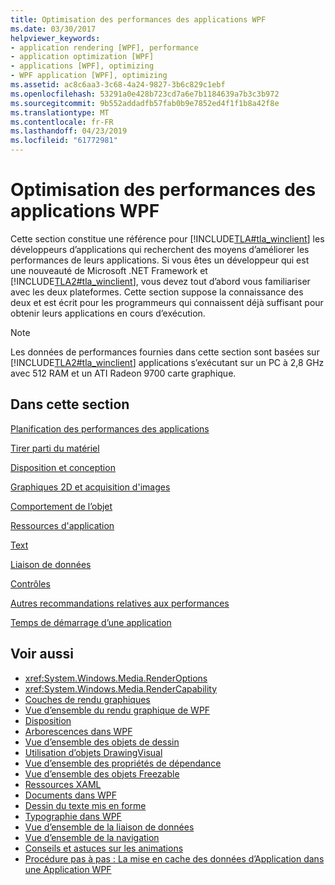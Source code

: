 ```yaml
---
title: Optimisation des performances des applications WPF
ms.date: 03/30/2017
helpviewer_keywords:
- application rendering [WPF], performance
- application optimization [WPF]
- applications [WPF], optimizing
- WPF application [WPF], optimizing
ms.assetid: ac8c6aa3-3c68-4a24-9827-3b6c829c1ebf
ms.openlocfilehash: 53291a0e428b723cd7a6e7b1184639a7b3c3b972
ms.sourcegitcommit: 9b552addadfb57fab0b9e7852ed4f1f1b8a42f8e
ms.translationtype: MT
ms.contentlocale: fr-FR
ms.lasthandoff: 04/23/2019
ms.locfileid: "61772981"
---
```

# <a name="optimizing-wpf-application-performance"></a>Optimisation des performances des applications WPF
Cette section constitue une référence pour [!INCLUDE[TLA#tla_winclient](../../../../includes/tlasharptla-winclient-md.md)] les développeurs d’applications qui recherchent des moyens d’améliorer les performances de leurs applications. Si vous êtes un développeur qui est une nouveauté de Microsoft .NET Framework et [!INCLUDE[TLA2#tla_winclient](../../../../includes/tla2sharptla-winclient-md.md)], vous devez tout d’abord vous familiariser avec les deux plateformes. Cette section suppose la connaissance des deux et est écrit pour les programmeurs qui connaissent déjà suffisant pour obtenir leurs applications en cours d’exécution.  
  
> [!NOTE]
>  Les données de performances fournies dans cette section sont basées sur [!INCLUDE[TLA2#tla_winclient](../../../../includes/tla2sharptla-winclient-md.md)] applications s’exécutant sur un PC à 2,8 GHz avec 512 RAM et un ATI Radeon 9700 carte graphique.  
  
## <a name="in-this-section"></a>Dans cette section  
 [Planification des performances des applications](planning-for-application-performance.md)  
  
 [Tirer parti du matériel](optimizing-performance-taking-advantage-of-hardware.md)  
  
 [Disposition et conception](optimizing-performance-layout-and-design.md)  
  
 [Graphiques 2D et acquisition d'images](optimizing-performance-2d-graphics-and-imaging.md)  
  
 [Comportement de l’objet](optimizing-performance-object-behavior.md)  
  
 [Ressources d'application](optimizing-performance-application-resources.md)  
  
 [Text](optimizing-performance-text.md)  
  
 [Liaison de données](optimizing-performance-data-binding.md)  
  
 [Contrôles](optimizing-performance-controls.md)  
  
 [Autres recommandations relatives aux performances](optimizing-performance-other-recommendations.md)  
  
 [Temps de démarrage d’une application](application-startup-time.md)  
  
## <a name="see-also"></a>Voir aussi

- <xref:System.Windows.Media.RenderOptions>
- <xref:System.Windows.Media.RenderCapability>
- [Couches de rendu graphiques](graphics-rendering-tiers.md)
- [Vue d’ensemble du rendu graphique de WPF](../graphics-multimedia/wpf-graphics-rendering-overview.md)
- [Disposition](layout.md)
- [Arborescences dans WPF](trees-in-wpf.md)
- [Vue d’ensemble des objets de dessin](../graphics-multimedia/drawing-objects-overview.md)
- [Utilisation d’objets DrawingVisual](../graphics-multimedia/using-drawingvisual-objects.md)
- [Vue d’ensemble des propriétés de dépendance](dependency-properties-overview.md)
- [Vue d’ensemble des objets Freezable](freezable-objects-overview.md)
- [Ressources XAML](xaml-resources.md)
- [Documents dans WPF](documents-in-wpf.md)
- [Dessin du texte mis en forme](drawing-formatted-text.md)
- [Typographie dans WPF](typography-in-wpf.md)
- [Vue d’ensemble de la liaison de données](../data/data-binding-overview.md)
- [Vue d’ensemble de la navigation](../app-development/navigation-overview.md)
- [Conseils et astuces sur les animations](../graphics-multimedia/animation-tips-and-tricks.md)
- [Procédure pas à pas : La mise en cache des données d’Application dans une Application WPF](walkthrough-caching-application-data-in-a-wpf-application.md)

